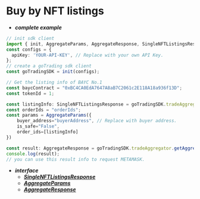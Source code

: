 # Buy by NFT listings
- ***complete example***
```ts
// init sdk client
import { init, AggregateParams, AggregateResponse, SingleNFTListingsResponse } from 'gotrading-js';
const configs = {
  apiKey: 'YOUR-API-KEY', // Replace with your own API Key.
};
// create a goTrading sdk client
const goTradingSDK = init(configs);

// Get the listing info of BAYC No.1
const baycContract = "0xBC4CA0EdA7647A8aB7C2061c2E118A18a936f13D";
const tokenId = 1;

const listingInfo: SingleNFTListingsResponse = goTradingSDK.tradeAggregator.getListingOfNFT(baycContract, tokenId)
const orderIds = "orderIds";
const params = AggregateParams({
    buyer_address="buyerAddress", // Replace with buyer address.
    is_safe="False",
    order_ids=[listingInfo]
})

const result: AggregateResponse = goTradingSDK.tradeAggregator.getAggregateInfo(params);
console.log(result);
// you can use this result info to request METAMASK.
```

- ***interface***
  - [***SingleNFTListingsResponse***](https://github.com/NFTGo/GoTrading-js/blob/feat/draft/docs/interfaces/SingleNftListingResponse.md)
  - [***AggregateParams***](https://github.com/NFTGo/GoTrading-js/blob/feat/draft/docs/interfaces/TradeAggregatorParams.md)
  - [***AggregateResponse***](https://github.com/NFTGo/GoTrading-js/blob/feat/draft/docs/interfaces/TradeAggregatorResponse.md)
